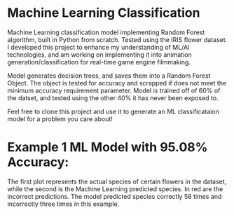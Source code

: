 # Machine Learning Classification
Machine Learning classification model implementing Random Forest algorithm, built in Python from scratch. Tested using the IRIS flower dataset. I developed this project to enhance my understanding of ML/AI technologies, and am working on implementing it into animation generation/classification for real-time game engine filmmaking. 

Model generates decision trees, and saves them into a Random Forest Object. The object is tested for accuracy and scrapped if does not meet the minimum accuracy requirement parameter. Model is trained off of 60% of the datset, and tested using the other 40% it has never been exposed to. 

Feel free to clone this project and use it to generate an ML classificataion model for a problem you care about!

# Example 1 ML Model with 95.08% Accuracy: 
The first plot represents the actual species of certain flowers in the dataset, while the second is the Machine Learning predicted species. In red are the incorrect predictions. The model predicted species correctly 58 times and incorrectly three times in this example. 

